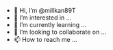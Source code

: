 - 👋 Hi, I’m @millkan89T
- 👀 I’m interested in ...
- 🌱 I’m currently learning ...
- 💞️ I’m looking to collaborate on ...
- 📫 How to reach me ...

<!---
millkan89T/millkan89T is a ✨ special ✨ repository because its `README.md` (this file) appears on your GitHub profile.
You can click the Preview link to take a look at your changes.
--->
